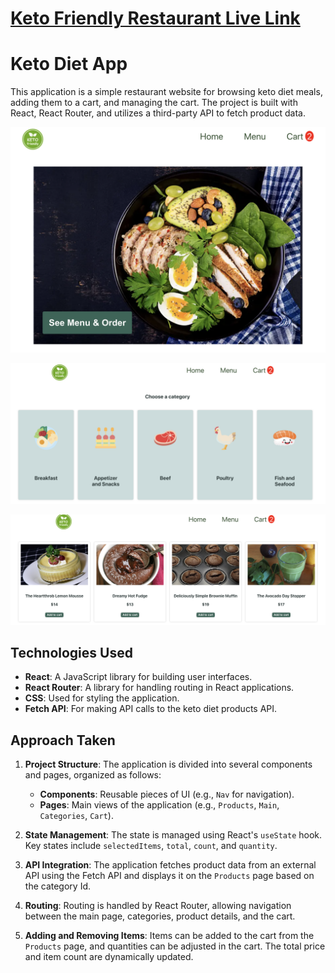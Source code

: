 # [Keto Friendly Restaurant Live Link](https://ketowebreact.netlify.app)

# Keto Diet App

This application is a simple restaurant website for browsing keto diet meals, adding them to a cart, and managing the cart. The project is built with React, React Router, and utilizes a third-party API to fetch product data.

![Home page](image.png)

![Menu](image-1.png)

![Dessert](image-2.png)

## Technologies Used

- **React**: A JavaScript library for building user interfaces.
- **React Router**: A library for handling routing in React applications.
- **CSS**: Used for styling the application.
- **Fetch API**: For making API calls to the keto diet products API.

## Approach Taken

1. **Project Structure**: The application is divided into several components and pages, organized as follows:

   - **Components**: Reusable pieces of UI (e.g., `Nav` for navigation).
   - **Pages**: Main views of the application (e.g., `Products`, `Main`, `Categories`, `Cart`).

2. **State Management**: The state is managed using React's `useState` hook. Key states include `selectedItems`, `total`, `count`, and `quantity`.

3. **API Integration**: The application fetches product data from an external API using the Fetch API and displays it on the `Products` page based on the category Id.

4. **Routing**: Routing is handled by React Router, allowing navigation between the main page, categories, product details, and the cart.

5. **Adding and Removing Items**: Items can be added to the cart from the `Products` page, and quantities can be adjusted in the cart. The total price and item count are dynamically updated.

